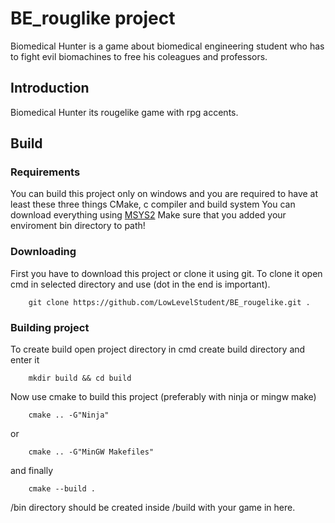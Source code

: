 # BE_rouglike project
Biomedical Hunter is a game about biomedical engineering student who has to fight evil biomachines to free his coleagues and professors.

## Introduction

Biomedical Hunter its rougelike game with rpg accents.

## Build

### Requirements
You can build this project only on windows and you are required to have at least these three things 
CMake, c compiler and build system 
You can download everything using [MSYS2](https://www.msys2.org/) 
Make sure that you added your enviroment bin directory to path!

### Downloading
First you have to download this project or clone it using git. 
To clone it open cmd in selected directory and use (dot in the end is important).
```console
    git clone https://github.com/LowLevelStudent/BE_rougelike.git .
```

### Building project
To create build open project directory in cmd create build directory and enter it 
```console
    mkdir build && cd build
```

Now use cmake to build this project (preferably with ninja or mingw make)
```console
    cmake .. -G"Ninja"
```
or
```console
    cmake .. -G"MinGW Makefiles"
```
and finally
```console
    cmake --build .
```
/bin directory should be created inside /build with your game in here.
